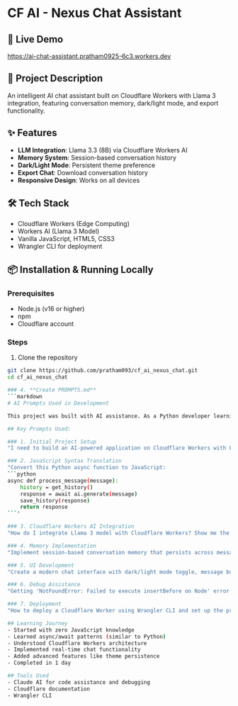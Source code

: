 # CF AI - Nexus Chat Assistant

## 🚀 Live Demo
https://ai-chat-assistant.pratham0925-6c3.workers.dev

## 📝 Project Description
An intelligent AI chat assistant built on Cloudflare Workers with Llama 3 integration, featuring conversation memory, dark/light mode, and export functionality.

## ✨ Features
- **LLM Integration**: Llama 3.3 (8B) via Cloudflare Workers AI
- **Memory System**: Session-based conversation history
- **Dark/Light Mode**: Persistent theme preference
- **Export Chat**: Download conversation history
- **Responsive Design**: Works on all devices

## 🛠️ Tech Stack
- Cloudflare Workers (Edge Computing)
- Workers AI (Llama 3 Model)
- Vanilla JavaScript, HTML5, CSS3
- Wrangler CLI for deployment

## 📦 Installation & Running Locally

### Prerequisites
- Node.js (v16 or higher)
- npm
- Cloudflare account

### Steps
1. Clone the repository
```bash
git clone https://github.com/pratham093/cf_ai_nexus_chat.git
cd cf_ai_nexus_chat

### 4. **Create PROMPTS.md**
```markdown
# AI Prompts Used in Development

This project was built with AI assistance. As a Python developer learning JavaScript for this project, I used AI to help with syntax, debugging, and best practices.

## Key Prompts Used:

### 1. Initial Project Setup
"I need to build an AI-powered application on Cloudflare Workers with LLM integration, workflow coordination, user input via chat, and memory/state management. I'm a Python developer with limited JavaScript knowledge. Help me understand the architecture and implementation."

### 2. JavaScript Syntax Translation
"Convert this Python async function to JavaScript:
```python
async def process_message(message):
    history = get_history()
    response = await ai.generate(message)
    save_history(response)
    return response
```"

### 3. Cloudflare Workers AI Integration
"How do I integrate Llama 3 model with Cloudflare Workers? Show me the code for calling the AI model and handling responses."

### 4. Memory Implementation
"Implement session-based conversation memory that persists across messages but stays isolated per user."

### 5. UI Development
"Create a modern chat interface with dark/light mode toggle, message bubbles, and typing indicators. Make it responsive and professional."

### 6. Debug Assistance
"Getting 'NotFoundError: Failed to execute insertBefore on Node' error when sending messages. How to fix DOM manipulation issues?"

### 7. Deployment
"How to deploy a Cloudflare Worker using Wrangler CLI and set up the proper configuration?"

## Learning Journey
- Started with zero JavaScript knowledge
- Learned async/await patterns (similar to Python)
- Understood Cloudflare Workers architecture
- Implemented real-time chat functionality
- Added advanced features like theme persistence
- Completed in 1 day

## Tools Used
- Claude AI for code assistance and debugging
- Cloudflare documentation
- Wrangler CLI
